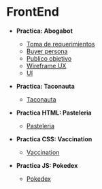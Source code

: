 # FrontEnd
 
 - **Practica: Abogabot**
 
   - [Toma de requerimientos](/01-INTRO/Requerimientos.md)
   - [Buyer persona](/01-INTRO/BuyerPersona.md)
   - [Publico objetivo](/01-INTRO/PublicoObjetivo.md)
   - [Wireframe UX](/01-INTRO/wireframes.pdf)
   - [UI](/01-INTRO/UI.pdf)


 - **Practica: Taconauta**
 
   - [Taconauta](/02-HTML/practicas/Taconauta)

 - **Practica HTML: Pasteleria**
 
   - [Pasteleria](/02-HTML/practicas/Pasteleria)

 - **Practica CSS: Vaccination**
 
   - [Vaccination](/03-CSS/practicas)

 - **Practica JS: Pokedex**
 
   - [Pokedex](https://github.com/Ange1D/Pokedex-JS)



